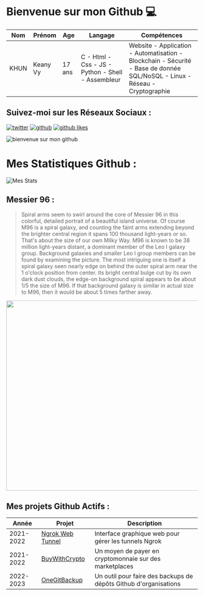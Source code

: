 # Bienvenue sur mon Github 💻
| Nom | Prénom | Age | Langage | Compétences |
|---  |---     |---  |---      |---
| KHUN | Keany Vy | 17 ans | C - Html - Css - JS - Python - Shell - Assembleur | Website - Application - Automatisation - Blockchain - Sécurité - Base de donnée SQL/NoSQL - Linux - Réseau - Cryptographie |

## Suivez-moi sur les Réseaux Sociaux :
[![twitter](https://img.shields.io/twitter/follow/thisiskeanyvy?style=social)](https://twitter.com/thisiskeanyvy)
[![github](https://img.shields.io/github/followers/thisiskeanyvy?style=social)](https://github.com/thisiskeanyvy?tab=followers)
[![github likes](https://img.shields.io/github/stars/thisiskeanyvy?style=social)](https://github.com/thisiskeanyvy)

![bienvenue sur mon github](https://thisiskeanyvy-hosting.pages.dev/banner.gif)

# Mes Statistiques Github :
![Mes Stats](https://github-readme-stats.vercel.app/api?username=thisiskeanyvy&show_icons=true&theme=radical)

## Messier 96 :

> Spiral arms seem to swirl around the core of Messier 96 in this colorful, detailed portrait of a beautiful island universe. Of course M96 is a spiral galaxy, and counting the faint arms extending beyond the brighter central region it spans 100 thousand light-years or so. That's about the size of our own Milky Way. M96 is known to be 38 million light-years distant, a dominant member of the Leo I galaxy group. Background galaxies and smaller Leo I group members can be found by examining the picture. The most intriguing one is itself a spiral galaxy seen nearly edge on behind the outer spiral arm near the 1 o'clock position from center. Its bright central bulge cut by its own dark dust clouds, the edge-on background spiral appears to be about 1/5 the size of M96. If that background galaxy is similar in actual size to M96, then it would be about 5 times farther away.

<img src='https://apod.nasa.gov/apod/image/2204/M_96_LRGB_CDK_1000_8April2022HansonSelbyFinal1024.jpg' width="800" height="500"/>

## Mes projets Github Actifs :
| Année | Projet | Description |
|---   |---     |---          |
| 2021-2022 | [Ngrok Web Tunnel](https://github.com/thisiskeanyvy/ngrok-web-manager) | Interface graphique web pour gérer les tunnels Ngrok |
| 2021-2022 | [BuyWithCrypto](https://github.com/BuyWithCrypto) | Un moyen de payer en cryptomonnaie sur des marketplaces |
| 2022-2023 | [OneGitBackup](https://github.com/BuyWithCrypto/OneGitBackup) | Un outil pour faire des backups de dépôts Github d'organisations |
